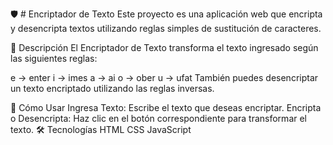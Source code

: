 🛡️ # Encriptador de Texto
Este proyecto es una aplicación web que encripta y desencripta textos utilizando reglas simples de sustitución de caracteres.

🚀 Descripción
El Encriptador de Texto transforma el texto ingresado según las siguientes reglas:

e → enter
i → imes
a → ai
o → ober
u → ufat
También puedes desencriptar un texto encriptado utilizando las reglas inversas.

📜 Cómo Usar
Ingresa Texto: Escribe el texto que deseas encriptar.
Encripta o Desencripta: Haz clic en el botón correspondiente para transformar el texto.
🛠️ Tecnologías
HTML
CSS
JavaScript
